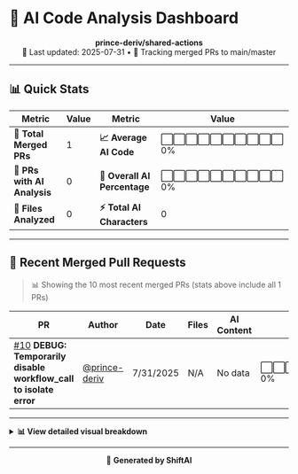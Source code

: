 # 🤖 AI Code Analysis Dashboard

<div align="center">

**prince-deriv/shared-actions**  
📅 Last updated: 2025-07-31 • 🔄 Tracking merged PRs to main/master

</div>

---

## 📊 Quick Stats

| Metric | Value | Metric | Value |
|--------|-------|--------|-------|
| **📁 Total Merged PRs** | 1 | **📈 Average AI Code** | ⬜⬜⬜⬜⬜⬜⬜⬜⬜⬜ 0% |
| **🤖 PRs with AI Analysis** | 0 | **🎯 Overall AI Percentage** | ⬜⬜⬜⬜⬜⬜⬜⬜⬜⬜ 0% |
| **📄 Files Analyzed** | 0 | **⚡ Total AI Characters** | 0 |

---


## 🚀 Recent Merged Pull Requests

> 📊 Showing the 10 most recent merged PRs (stats above include all 1 PRs)

| PR | Author | Date | Files | AI Content | Percentage |
|----|--------|------|-------|------------|------------|
| [#10](undefined) **DEBUG: Temporarily disable workflow_call to isolate error** | [@prince-deriv](https://github.com/prince-deriv) | 7/31/2025 | N/A | No data | ⬜⬜⬜⬜⬜⬜⬜⬜⬜⬜⬜⬜⬜⬜⬜   0% |



---

<details>
<summary><strong>📊 View detailed visual breakdown</strong></summary>

### 📈 AI Usage Chart

```
AI Percentage Distribution:
PR #10 DEBUG: Temporarily disable ... │░░░░░░░░░░░░░░░░░░░░░░░░░░░░░░░░░░░░░░░░│ 0%
```

### 🎯 Summary Statistics

```
Total Characters:     0
AI Characters:        0
Human Characters:     0

AI vs Human Ratio:    0% : 100%
```

</details>

---

<div align="center">

🚀 **Generated by ShiftAI**

</div>